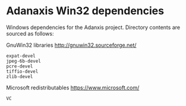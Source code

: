 # Adanaxis Win32 dependencies

Windows dependencies for the Adanxis project.  Directory contents are sourced
as follows:

GnuWin32 libraries http://gnuwin32.sourceforge.net/

    expat-devel
    jpeg-6b-devel
    pcre-devel
    tiffio-devel
    zlib-devel

Microsoft redistributables https://www.microsoft.com/

    VC
